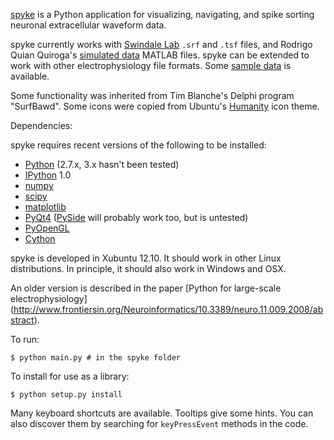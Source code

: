 [spyke](http://spyke.github.io) is a Python application for visualizing, navigating,
and spike sorting neuronal extracellular waveform data.

spyke currently works with [Swindale Lab](http://swindale.ecc.ubc.ca) `.srf` and `.tsf` files,
and Rodrigo Quian Quiroga's [simulated
data](http://www.vis.caltech.edu/~rodri/Wave_clus/Simulator.zip) MATLAB files. spyke can be
extended to work with other electrophysiology file formats. Some [sample
data](http://swindale.ecc.ubc.ca/spyke) is available.

Some functionality was inherited from Tim Blanche's Delphi program "SurfBawd".
Some icons were copied from Ubuntu's [Humanity](http://launchpad.net/humanity)
icon theme.

Dependencies:

spyke requires recent versions of the following to be installed:

* [Python](http://python.org) (2.7.x, 3.x hasn't been tested)
* [IPython](http://ipython.org) 1.0
* [numpy](http://numpy.org)
* [scipy](http://scipy.org)
* [matplotlib](http://matplotlib.org)
* [PyQt4](http://www.riverbankcomputing.co.uk/software/pyqt)
  ([PySide](http://pyside.org) will probably work too, but is untested)
* [PyOpenGL](http://pyopengl.sourceforge.net/)
* [Cython](http://cython.org)

spyke is developed in Xubuntu 12.10. It should work in other Linux distributions.
In principle, it should also work in Windows and OSX.

An older version is described in the paper [Python for large-scale electrophysiology]
(http://www.frontiersin.org/Neuroinformatics/10.3389/neuro.11.009.2008/abstract).

To run:
```
$ python main.py # in the spyke folder
```
To install for use as a library:
```
$ python setup.py install
```
Many keyboard shortcuts are available. Tooltips give some hints. You can also
discover them by searching for `keyPressEvent` methods in the code.
